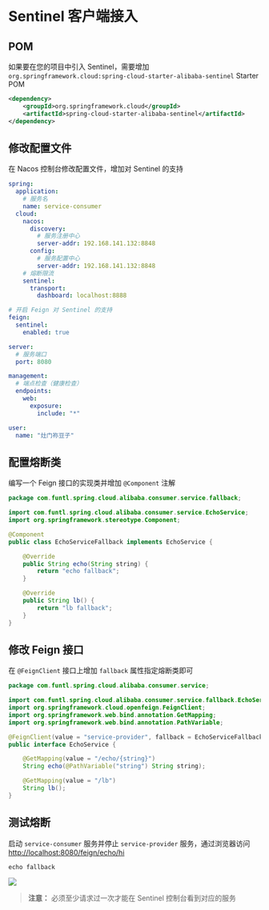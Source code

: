 # Sentinel 客户端接入

## POM

如果要在您的项目中引入 Sentinel，需要增加 `org.springframework.cloud:spring-cloud-starter-alibaba-sentinel` Starter POM

```xml
<dependency>
    <groupId>org.springframework.cloud</groupId>
    <artifactId>spring-cloud-starter-alibaba-sentinel</artifactId>
</dependency>
```

## 修改配置文件

在 Nacos 控制台修改配置文件，增加对 Sentinel 的支持

```yaml
spring:
  application:
    # 服务名
    name: service-consumer
  cloud:
    nacos:
      discovery:
        # 服务注册中心
        server-addr: 192.168.141.132:8848
      config:
        # 服务配置中心
        server-addr: 192.168.141.132:8848
    # 熔断限流
    sentinel:
      transport:
        dashboard: localhost:8888

# 开启 Feign 对 Sentinel 的支持
feign:
  sentinel:
    enabled: true

server:
  # 服务端口
  port: 8080

management:
  # 端点检查（健康检查）
  endpoints:
    web:
      exposure:
        include: "*"

user:
  name: "灶门祢豆子"
```

## 配置熔断类

编写一个 Feign 接口的实现类并增加 `@Component` 注解

```java
package com.funtl.spring.cloud.alibaba.consumer.service.fallback;

import com.funtl.spring.cloud.alibaba.consumer.service.EchoService;
import org.springframework.stereotype.Component;

@Component
public class EchoServiceFallback implements EchoService {

    @Override
    public String echo(String string) {
        return "echo fallback";
    }

    @Override
    public String lb() {
        return "lb fallback";
    }
}
```

## 修改 Feign 接口

在 `@FeignClient` 接口上增加 `fallback` 属性指定熔断类即可

```java
package com.funtl.spring.cloud.alibaba.consumer.service;

import com.funtl.spring.cloud.alibaba.consumer.service.fallback.EchoServiceFallback;
import org.springframework.cloud.openfeign.FeignClient;
import org.springframework.web.bind.annotation.GetMapping;
import org.springframework.web.bind.annotation.PathVariable;

@FeignClient(value = "service-provider", fallback = EchoServiceFallback.class)
public interface EchoService {

    @GetMapping(value = "/echo/{string}")
    String echo(@PathVariable("string") String string);

    @GetMapping(value = "/lb")
    String lb();
}
```

## 测试熔断

启动 `service-consumer` 服务并停止 `service-provider` 服务，通过浏览器访问 [http://localhost:8080/feign/echo/hi](http://localhost:8080/feign/echo/hi)

```
echo fallback
```

![](/assets/Lusifer_20190701015131.png)

> **注意：** 必须至少请求过一次才能在 Sentinel 控制台看到对应的服务